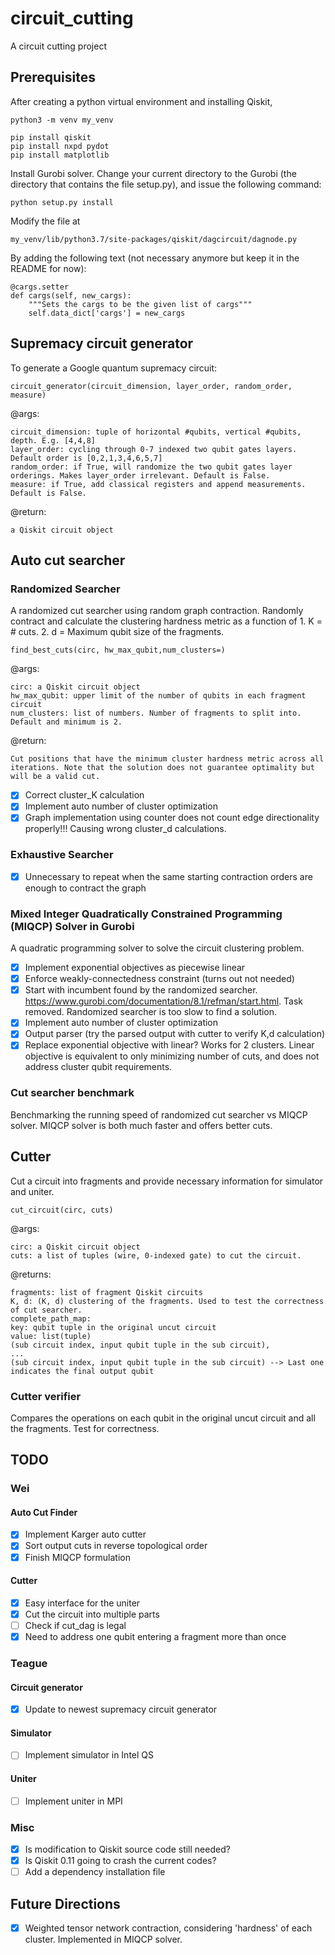 # circuit_cutting
A circuit cutting project

## Prerequisites

After creating a python virtual environment and installing Qiskit,

```
python3 -m venv my_venv

pip install qiskit
pip install nxpd pydot
pip install matplotlib
```
Install Gurobi solver. Change your current directory to the Gurobi <installdir> (the directory that contains the file setup.py), and issue the following command:
```
python setup.py install
```

Modify the file at

```
my_venv/lib/python3.7/site-packages/qiskit/dagcircuit/dagnode.py
```

By adding the following text (not necessary anymore but keep it in the README for now):

```
@cargs.setter
def cargs(self, new_cargs):
    """Sets the cargs to be the given list of cargs"""
    self.data_dict['cargs'] = new_cargs
```
## Supremacy circuit generator
To generate a Google quantum supremacy circuit:
```
circuit_generator(circuit_dimension, layer_order, random_order, measure)
```
@args:
```
circuit_dimension: tuple of horizontal #qubits, vertical #qubits, depth. E.g. [4,4,8]
layer_order: cycling through 0-7 indexed two qubit gates layers. Default order is [0,2,1,3,4,6,5,7]
random_order: if True, will randomize the two qubit gates layer orderings. Makes layer_order irrelevant. Default is False.
measure: if True, add classical registers and append measurements. Default is False.
```
@return:
```
a Qiskit circuit object
```
## Auto cut searcher
### Randomized Searcher
A randomized cut searcher using random graph contraction. Randomly contract and calculate the clustering hardness metric as a function of 1. K = # cuts. 2. d = Maximum qubit size of the fragments.
```
find_best_cuts(circ, hw_max_qubit,num_clusters=)
```
@args:
```
circ: a Qiskit circuit object
hw_max_qubit: upper limit of the number of qubits in each fragment circuit
num_clusters: list of numbers. Number of fragments to split into. Default and minimum is 2.
```
@return:
```
Cut positions that have the minimum cluster hardness metric across all iterations. Note that the solution does not guarantee optimality but will be a valid cut.
```
- [x] Correct cluster_K calculation
- [x] Implement auto number of cluster optimization
- [x] Graph implementation using counter does not count edge directionality properly!!! Causing wrong cluster_d calculations.
### Exhaustive Searcher
- [x] Unnecessary to repeat when the same starting contraction orders are enough to contract the graph
### Mixed Integer Quadratically Constrained Programming (MIQCP) Solver in Gurobi
A quadratic programming solver to solve the circuit clustering problem.
- [x] Implement exponential objectives as piecewise linear
- [x] Enforce weakly-connectedness constraint (turns out not needed)
- [x] Start with incumbent found by the randomized searcher. https://www.gurobi.com/documentation/8.1/refman/start.html. Task removed. Randomized searcher is too slow to find a solution.
- [x] Implement auto number of cluster optimization
- [x] Output parser (try the parsed output with cutter to verify K,d calculation)
- [x] Replace exponential objective with linear? Works for 2 clusters. Linear objective is equivalent to only minimizing number of cuts, and does not address cluster qubit requirements.
### Cut searcher benchmark
Benchmarking the running speed of randomized cut searcher vs MIQCP solver. MIQCP solver is both much faster and offers better cuts.
## Cutter
Cut a circuit into fragments and provide necessary information for simulator and uniter.
```
cut_circuit(circ, cuts)
```
@args:
```
circ: a Qiskit circuit object
cuts: a list of tuples (wire, 0-indexed gate) to cut the circuit.
```
@returns:
```
fragments: list of fragment Qiskit circuits
K, d: (K, d) clustering of the fragments. Used to test the correctness of cut searcher.
complete_path_map:
key: qubit tuple in the original uncut circuit
value: list(tuple)
(sub circuit index, input qubit tuple in the sub circuit), 
...
(sub circuit index, input qubit tuple in the sub circuit) --> Last one indicates the final output qubit
```
### Cutter verifier
Compares the operations on each qubit in the original uncut circuit and all the fragments. Test for correctness.

## TODO
### Wei
#### Auto Cut Finder

- [x] Implement Karger auto cutter
- [x] Sort output cuts in reverse topological order
- [x] Finish MIQCP formulation

#### Cutter

 - [x] Easy interface for the uniter
 - [x] Cut the circuit into multiple parts
 - [ ] Check if cut_dag is legal
 - [x] Need to address one qubit entering a fragment more than once

### Teague
#### Circuit generator
 - [x] Update to newest supremacy circuit generator

#### Simulator
 - [ ] Implement simulator in Intel QS

#### Uniter
 - [ ] Implement uniter in MPI

### Misc
 - [x] Is modification to Qiskit source code still needed?
 - [x] Is Qiskit 0.11 going to crash the current codes?
 - [ ] Add a dependency installation file

## Future Directions
 - [x] Weighted tensor network contraction, considering 'hardness' of each cluster. Implemented in MIQCP solver.